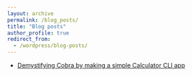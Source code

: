 ```yaml
---
layout: archive
permalink: /blog_posts/
title: "Blog posts"
author_profile: true
redirect_from:
  - /wordpress/blog-posts/
---
```


- [Demystifying Cobra by making a simple Calculator CLI app](https://fedthebug.medium.com/demystifying-cobra-by-making-a-simple-calculator-cli-app-442e58a5064f)